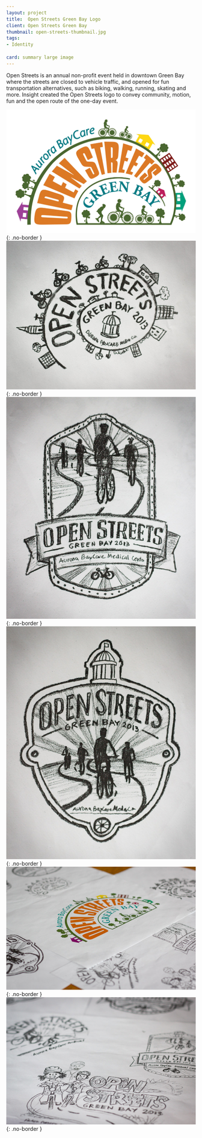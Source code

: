 ```yaml
---
layout: project
title:  Open Streets Green Bay Logo
client: Open Streets Green Bay
thumbnail: open-streets-thumbnail.jpg
tags:
- Identity

card: summary large image
---
```


Open Streets is an annual non-profit event held in downtown Green Bay where the streets are closed to vehicle traffic, and opened for fun transportation alternatives, such as biking, walking, running, skating and more. Insight created the Open Streets logo to convey community, motion, fun and the open route of the one-day event.

![Open Streets Logo](/img/open-streets-logo.jpg){: .no-border }
![Open Streets Logo 3](../../img/open-streets-logo-3.jpg){: .no-border }
![Open Streets Logo 4](../../img/open-streets-logo-4.jpg){: .no-border }
![Open Streets Logo 5](../../img/open-streets-logo-5.jpg){: .no-border }
![Open Streets Logo 1](../../img/open-streets-logo-1.jpg){: .no-border }
![Open Streets Logo 2](../../img/open-streets-logo-2.jpg){: .no-border }
